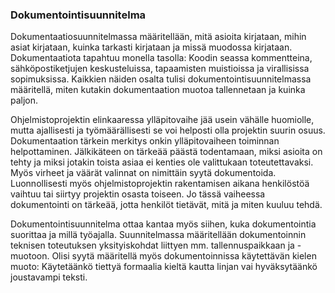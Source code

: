### Dokumentointisuunnitelma

Dokumentaatiosuunnitelmassa määritellään, mitä asioita kirjataan, mihin asiat kirjataan, kuinka tarkasti kirjataan ja missä muodossa kirjataan. Dokumentaatiota tapahtuu monella tasolla: Koodin seassa kommentteina, sähköpostiketjujen keskusteluissa, tapaamisten muistioissa ja virallisissa sopimuksissa. Kaikkien näiden osalta tulisi dokumentointisuunnitelmassa määritellä, miten kutakin dokumentaation muotoa tallennetaan ja kuinka paljon.

Ohjelmistoprojektin elinkaaressa ylläpitovaihe jää usein vähälle huomiolle, mutta ajallisesti ja työmäärällisesti se voi helposti olla projektin suurin osuus. Dokumentaation tärkein merkitys onkin ylläpitovaiheen toiminnan helpottaminen. Jälkikäteen on tärkeää päästä todentamaan, miksi asioita on tehty ja miksi jotakin toista asiaa ei kenties ole valittukaan toteutettavaksi. Myös virheet ja väärät valinnat on nimittäin syytä dokumentoida. Luonnollisesti myös ohjelmistoprojektin rakentamisen aikana henkilöstöä vaihtuu tai siirtyy projektin osasta toiseen. Jo tässä vaiheessa dokumentointi on tärkeää, jotta henkilöt tietävät, mitä ja miten kuuluu tehdä.

Dokumentointisuunnitelma ottaa kantaa myös siihen, kuka dokumentointia suorittaa ja millä työajalla. Suunnitelmassa määritellään dokumentoinnin teknisen toteutuksen yksityiskohdat liittyen mm. tallennuspaikkaan ja -muotoon. Olisi syytä määritellä myös dokumentoinnissa käytettävän kielen muoto: Käytetäänkö tiettyä formaalia kieltä kautta linjan vai hyväksytäänkö joustavampi teksti.